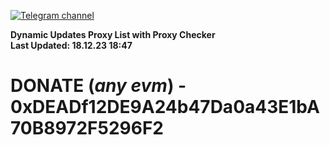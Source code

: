 [![Telegram channel](https://img.shields.io/endpoint?url=https://runkit.io/damiankrawczyk/telegram-badge/branches/master?url=https://t.me/n4z4v0d)](https://t.me/n4z4v0d) 

**Dynamic Updates Proxy List with Proxy Checker**  
**Last Updated: 18.12.23 18:47**

# DONATE (_any evm_) - 0xDEADf12DE9A24b47Da0a43E1bA70B8972F5296F2
